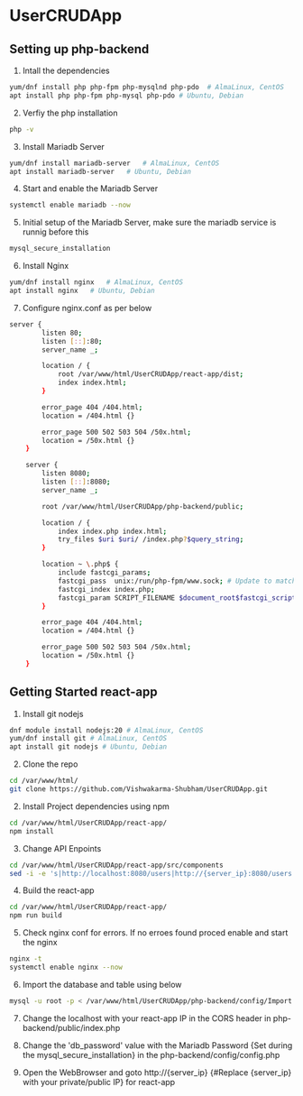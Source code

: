 ﻿# UserCRUDApp

## Setting up php-backend

1. Intall the dependencies
```bash
yum/dnf install php php-fpm php-mysqlnd php-pdo  # AlmaLinux, CentOS
apt install php php-fpm php-mysql php-pdo # Ubuntu, Debian
```

2. Verfiy the php installation
```bash
php -v
```
3. Install Mariadb Server
```bash
yum/dnf install mariadb-server   # AlmaLinux, CentOS
apt install mariadb-server   # Ubuntu, Debian
```

4. Start and enable the Mariadb Server
```bash
systemctl enable mariadb --now
```

5. Initial setup of the Mariadb Server, make sure the mariadb service is runnig before this
```bash
mysql_secure_installation
```

6. Install Nginx
```bash
yum/dnf install nginx   # AlmaLinux, CentOS
apt install nginx   # Ubuntu, Debian
```

7. Configure nginx.conf as per below
```bash
server {
        listen 80;
        listen [::]:80;
        server_name _;

        location / {
            root /var/www/html/UserCRUDApp/react-app/dist;
            index index.html;
        }

        error_page 404 /404.html;
        location = /404.html {}

        error_page 500 502 503 504 /50x.html;
        location = /50x.html {}
    }

    server {
        listen 8080;
        listen [::]:8080;
        server_name _;

        root /var/www/html/UserCRUDApp/php-backend/public;

        location / {
            index index.php index.html;
            try_files $uri $uri/ /index.php?$query_string;
        }

        location ~ \.php$ {
            include fastcgi_params;
            fastcgi_pass  unix:/run/php-fpm/www.sock; # Update to match your PHP-FPM configuration, now using unix socket
            fastcgi_index index.php;
            fastcgi_param SCRIPT_FILENAME $document_root$fastcgi_script_name;
        }

        error_page 404 /404.html;
        location = /404.html {}

        error_page 500 502 503 504 /50x.html;
        location = /50x.html {}
    }
```

## Getting Started react-app

1. Install git nodejs 
```bash
dnf module install nodejs:20 # AlmaLinux, CentOS
yum/dnf install git # AlmaLinux, CentOS
apt install git nodejs # Ubuntu, Debian
```

2. Clone the repo
```bash
cd /var/www/html/
git clone https://github.com/Vishwakarma-Shubham/UserCRUDApp.git
```

2. Install Project dependencies using npm
```bash
cd /var/www/html/UserCRUDApp/react-app/
npm install
```

3. Change API Enpoints
```bash
cd /var/www/html/UserCRUDApp/react-app/src/components
sed -i -e 's|http://localhost:8080/users|http://{server_ip}:8080/users|g' ./*  #Replace {server_ip} with your private/public IP
```

4. Build the react-app
```bash
cd /var/www/html/UserCRUDApp/react-app/
npm run build
```


5. Check nginx conf for errors. If no erroes found proced enable and start the nginx
```bash
nginx -t
systemctl enable nginx --now 
```
6. Import the database and table using below
```bash
mysql -u root -p < /var/www/html/UserCRUDApp/php-backend/config/Import.sql
```

7. Change the localhost with your react-app IP in the CORS header in php-backend/public/index.php

8. Change the 'db_password' value with the Mariadb Password {Set during the mysql_secure_installation} in the php-backend/config/config.php

9. Open the WebBrowser and goto http://{server_ip} {#Replace {server_ip} with your private/public IP} for react-app
